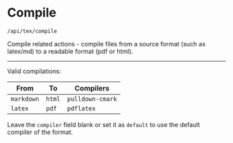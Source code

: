 # Compile

`/api/tex/compile`

Compile related actions - compile files from a source format (such as latex/md) to a readable format (pdf or html).

---

Valid compilations:

|From|To|Compilers|
|---|---|---|
|`markdown`|`html`|`pulldown-cmark`|
|`latex`|`pdf`|`pdflatex`|

Leave the `compiler` field blank or set it as `default` to use the default compiler of the format.
